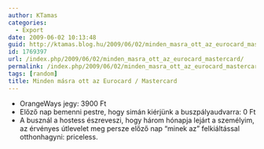 ```yaml
---
author: KTamas
categories:
  - Export
date: 2009-06-02 10:13:48
guid: http://ktamas.blog.hu/2009/06/02/minden_masra_ott_az_eurocard_mastercard
id: 1769397
url: /index.php/2009/06/02/minden_masra_ott_az_eurocard_mastercard/
permalink: /index.php/2009/06/02/minden_masra_ott_az_eurocard_mastercard/
tags: [random]
title: Minden másra ott az Eurocard / Mastercard
---
```


  * OrangeWays jegy: 3900 Ft
  * Előző nap bemenni pestre, hogy simán kiérjünk a buszpályaudvarra: 0 Ft
  * A busznál a hostess észreveszi, hogy három hónapja lejárt a személyim, az érvényes útlevelet meg persze előző nap &#8220;minek az&#8221; felkiáltással otthonhagyni: priceless.
